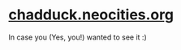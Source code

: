 # [chadduck.neocities.org](https://chadduck.neocities.org)

In case you (Yes, you!) wanted to see it :)